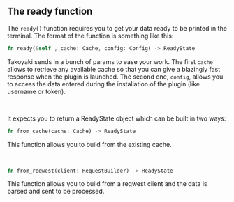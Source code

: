 ## The ready function

The `ready()` function requires you to get your data ready to be printed in the terminal. The format of the function is something like this:

```rs
fn ready(&self , cache: Cache, config: Config) -> ReadyState
```

Takoyaki sends in a bunch of params to ease your work. The first `cache` allows to retrieve any available cache so that you can give a blazingly fast response when the plugin is launched. The second one, `config`, allows you to access the data entered during the installation of the plugin (like username or token).

<br>

It expects you to return a ReadyState object which can be built in two ways:

```rs
fn from_cache(cache: Cache) -> ReadyState
```

This function allows you to build from the existing cache.

<br>

```rs
fn from_reqwest(client: RequestBuilder) -> ReadyState
```

This function allows you to build from a reqwest client and the data is parsed and sent to be processed.

